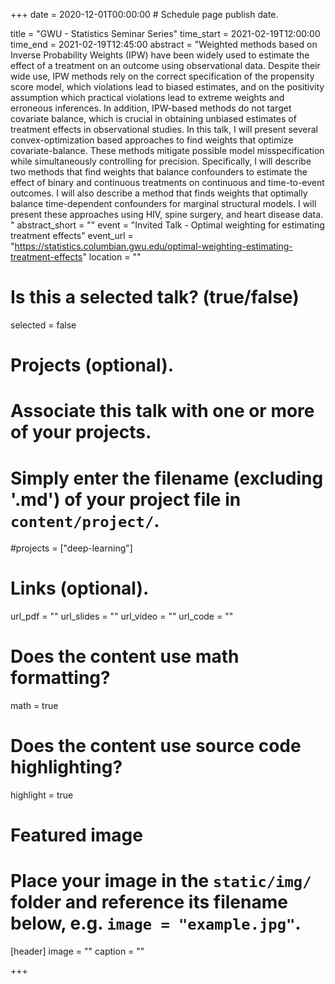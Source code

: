 +++
date = 2020-12-01T00:00:00  # Schedule page publish date.

title = "GWU - Statistics Seminar Series"
time_start = 2021-02-19T12:00:00
time_end = 2021-02-19T12:45:00
abstract = "Weighted methods based on Inverse Probability Weights (IPW) have been widely used to estimate the effect of a treatment on an outcome using observational data. Despite their wide use, IPW methods rely on the correct specification of the propensity score model, which violations lead to biased estimates, and on the positivity assumption which practical violations lead to extreme weights and erroneous inferences. In addition, IPW-based methods do not target covariate balance, which is crucial in obtaining unbiased estimates of treatment effects in observational studies.  In this talk, I will present several convex-optimization based approaches to find weights that optimize covariate-balance. These methods mitigate possible model misspecification while simultaneously controlling for precision. Specifically, I will describe two methods that find weights that balance confounders to estimate the effect of binary and continuous treatments on continuous and time-to-event outcomes. I will also describe a method that finds weights that optimally balance time-dependent confounders for marginal structural models. I will present these approaches using HIV, spine surgery, and heart disease data.  "
abstract_short = ""
event = "Invited Talk - Optimal weighting for estimating treatment effects"
event_url = "https://statistics.columbian.gwu.edu/optimal-weighting-estimating-treatment-effects"
location = ""

# Is this a selected talk? (true/false)
selected = false

# Projects (optional).
#   Associate this talk with one or more of your projects.
#   Simply enter the filename (excluding '.md') of your project file in `content/project/`.
#projects = ["deep-learning"]

# Links (optional).
url_pdf = ""
url_slides = ""
url_video = ""
url_code = ""

# Does the content use math formatting?
math = true

# Does the content use source code highlighting?
highlight = true

# Featured image
# Place your image in the `static/img/` folder and reference its filename below, e.g. `image = "example.jpg"`.
[header]
image = ""
caption = ""

+++

